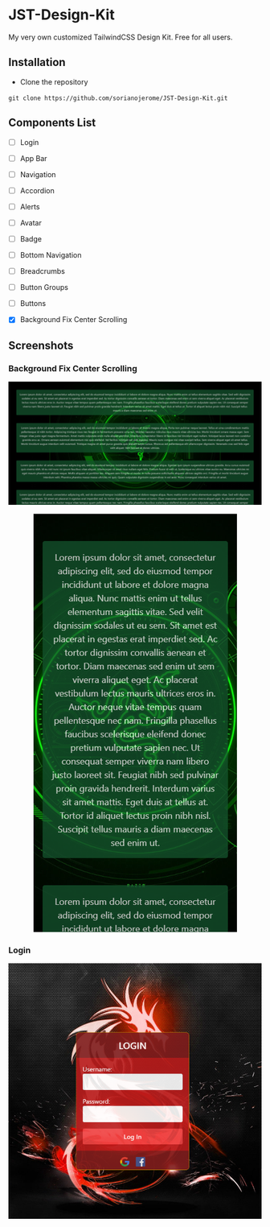 # JST-Design-Kit

My very own customized TailwindCSS Design Kit. Free for all users.

## Installation

- Clone the repository

`git clone https://github.com/sorianojerome/JST-Design-Kit.git`

## Components List

- [ ] Login
- [ ] App Bar
- [ ] Navigation

- [ ] Accordion
- [ ] Alerts
- [ ] Avatar
- [ ] Badge
- [ ] Bottom Navigation
- [ ] Breadcrumbs
- [ ] Button Groups
- [ ] Buttons
- [X] Background Fix Center Scrolling


## Screenshots

### Background Fix Center Scrolling

<p align="center">
  <img src="screenshots/background-fixed-desktop.png" alt="Desktop View">
</p>

<p align="center">
  <img src="screenshots/background-fixed-mobile.png" alt="Mobile View">
</p>

### Login

<p align="center">
  <img src="screenshots/login.png" alt="Desktop View">
</p>